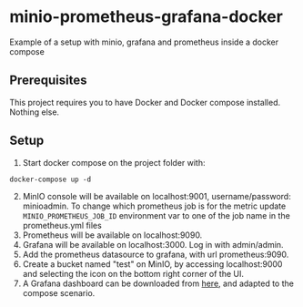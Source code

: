 # minio-prometheus-grafana-docker

Example of a setup with minio, grafana and prometheus inside a docker compose

## Prerequisites

This project requires you to have Docker and Docker compose installed. Nothing else.

## Setup

1. Start docker compose on the project folder with:

```
docker-compose up -d
```

2. MinIO console will be available on localhost:9001, username/password: minioadmin. To change which prometheus job is for the metric update `MINIO_PROMETHEUS_JOB_ID` environment var to one of the job name in the prometheus.yml files
3. Prometheus will be available on localhost:9090.
4. Grafana will be available on localhost:3000. Log in with admin/admin.
5. Add the prometheus datasource to grafana, with url prometheus:9090. 
5. Create a bucket named "test" on MinIO, by accessing localhost:9000 and selecting the icon on the bottom right corner of the UI.
6. A Grafana dashboard can be downloaded from [here](https://github.com/minio/minio/blob/master/docs/metrics/prometheus/grafana/README.md), and adapted to the compose scenario.